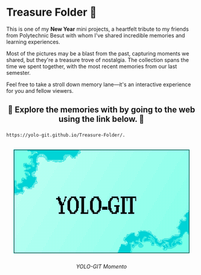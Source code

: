 # Treasure Folder 🎉

This is one of my **New Year** mini projects, a heartfelt tribute to my friends from Polytechnic Besut with whom I've shared incredible memories and learning experiences.

Most of the pictures may be a blast from the past, capturing moments we shared, but they're a treasure trove of nostalgia. The collection spans the time we spent together, with the most recent memories from our last semester.

Feel free to take a stroll down memory lane—it's an interactive experience for you and fellow viewers.

##

## <p align="center">🥳 Explore the memories with by going to the web using the link below. 🥳</p>

```bash
https://yolo-git.github.io/Treasure-Folder/.
```

##

## <p align="center"><img src="name_template.png"></p>
<p align="center"><em>YOLO-GIT Momento</em></p>


